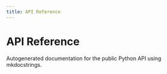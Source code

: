 ```yaml
---
title: API Reference
---
```


# API Reference

Autogenerated documentation for the public Python API using mkdocstrings.
